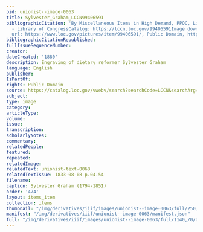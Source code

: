 ```yaml
---
pid: unionist--image-0063
title: Sylvester_Graham_LCCN99406591
bibliographicCitation: 'By Miscellaneous Items in High Demand, PPOC, Library of Congress
  - Library of CongressCatalog: https://lccn.loc.gov/99406591Image download: https://cdn.loc.gov/service/pnp/cph/3c20000/3c23000/3c23800/3c23830v.jpgOriginal
  url: https://www.loc.gov/pictures/item/99406591/, Public Domain, https://commons.wikimedia.org/w/index.php?curid=68235987'
bibliographicCitationRepublished: 
fullIssueSequenceNumber: 
creator: 
dateCreated: '1880'
description: Engraving of dietary reformer Sylvester Graham
language: English
publisher: 
IsPartOf: 
rights: Public Domain
source: https://catalog.loc.gov/vwebv/search?searchCode=LCCN&searchArg=99406591&searchType=1&permalink=y
subject: 
type: image
category: 
articleType: 
volume: 
issue: 
transcription: 
scholarlyNotes: 
commentary: 
relatedPeople: 
featured: 
repeated: 
relatedImage: 
relatedText: unionist-text-0068
relatedTextIssue: 1833-08-08 p.04.54
filename: 
caption: Sylvester Graham (1794-1851)
order: '474'
layout: items_item
collection: items
thumbnail: "/img/derivatives/iiif/images/unionist--image-0063/full/250,/0/default.jpg"
manifest: "/img/derivatives/iiif/unionist--image-0063/manifest.json"
full: "/img/derivatives/iiif/images/unionist--image-0063/full/1140,/0/default.jpg"
---
```

